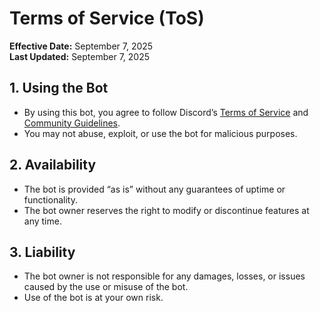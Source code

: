 # Terms of Service (ToS)

**Effective Date:** September 7, 2025  
**Last Updated:** September 7, 2025

## 1. Using the Bot
- By using this bot, you agree to follow Discord’s [Terms of Service](https://discord.com/terms) and [Community Guidelines](https://discord.com/guidelines).
- You may not abuse, exploit, or use the bot for malicious purposes.

## 2. Availability
- The bot is provided “as is” without any guarantees of uptime or functionality.
- The bot owner reserves the right to modify or discontinue features at any time.

## 3. Liability
- The bot owner is not responsible for any damages, losses, or issues caused by the use or misuse of the bot.
- Use of the bot is at your own risk.